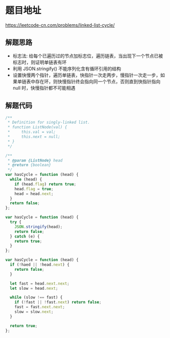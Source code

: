 # 题目地址

https://leetcode-cn.com/problems/linked-list-cycle/

## 解题思路

- 标志法: 给每个已遍历过的节点加标志位，遍历链表，当出现下一个节点已被标志时，则证明单链表有环
- 利用 JSON.stringify() 不能序列化含有循环引用的结构
- 设置快慢两个指针，遍历单链表，快指针一次走两步，慢指针一次走一步，如果单链表中存在环，则快慢指针终会指向同一个节点，否则直到快指针指向 null 时，快慢指针都不可能相遇

## 解题代码

```js
/**
 * Definition for singly-linked list.
 * function ListNode(val) {
 *     this.val = val;
 *     this.next = null;
 * }
 */

/**
 * @param {ListNode} head
 * @return {boolean}
 */
var hasCycle = function (head) {
  while (head) {
    if (head.flag) return true;
    head.flag = true;
    head = head.next;
  }
  return false;
};

var hasCycle = function (head) {
  try {
    JSON.stringify(head);
    return false;
  } catch (e) {
    return true;
  }
};

var hasCycle = function (head) {
  if (!haed || !head.next) {
    return false;
  }

  let fast = head.next.next;
  let slow = head.next;

  while (slow !== fast) {
    if (!fast || !fast.next) return false;
    fast = fast.next.next;
    slow = slow.next;
  }

  return true;
};
```
